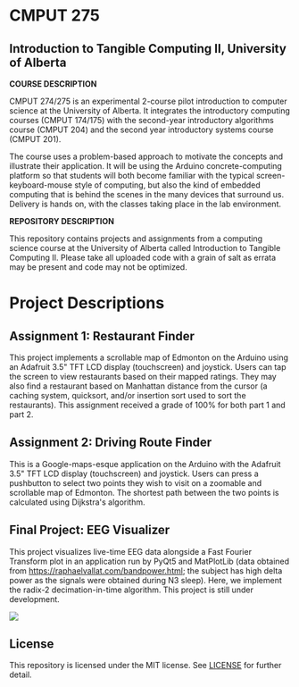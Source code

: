# CMPUT 275
## Introduction to Tangible Computing II, University of Alberta

**COURSE DESCRIPTION**

CMPUT 274/275 is an experimental 2-course pilot introduction to computer science at the University of Alberta. It integrates the introductory computing courses (CMPUT 174/175) with the second-year introductory algorithms course (CMPUT 204) and the second year introductory systems course (CMPUT 201).

The course uses a problem-based approach to motivate the concepts and illustrate their application. It will be using the Arduino concrete-computing platform so that students will both become familiar with the typical screen-keyboard-mouse style of computing, but also the kind of embedded computing that is behind the scenes in the many devices that surround us. Delivery is hands on, with the classes taking place in the lab environment.

**REPOSITORY DESCRIPTION**

This repository contains projects and assignments from a computing science course at the University of Alberta called Introduction to Tangible Computing II. Please take all uploaded code with a grain of salt as errata may be present and code may not be optimized.

# Project Descriptions

## Assignment 1: Restaurant Finder
This project implements a scrollable map of Edmonton on the Arduino using an Adafruit 3.5" TFT LCD display (touchscreen) and joystick. Users can tap the screen to view restaurants based on their mapped ratings. They may also find a restaurant based on Manhattan distance from the cursor (a caching system, quicksort, and/or insertion sort used to sort the restaurants). This assignment received a grade of 100% for both part 1 and part 2.

## Assignment 2: Driving Route Finder
This is a Google-maps-esque application on the Arduino with the Adafruit 3.5" TFT LCD display (touchscreen) and joystick. Users can press a pushbutton to select two points they wish to visit on a zoomable and scrollable map of Edmonton. The shortest path between the two points is calculated using Dijkstra's algorithm.

## Final Project: EEG Visualizer
This project visualizes live-time EEG data alongside a Fast Fourier Transform plot in an application run by PyQt5 and MatPlotLib (data obtained from https://raphaelvallat.com/bandpower.html; the subject has high delta power as the signals were obtained during N3 sleep). Here, we implement the radix-2 decimation-in-time algorithm. This project is still under development.

![](eeg_vis.gif)

## License
This repository is licensed under the MIT license. See [LICENSE](./LICENSE) for further detail.
